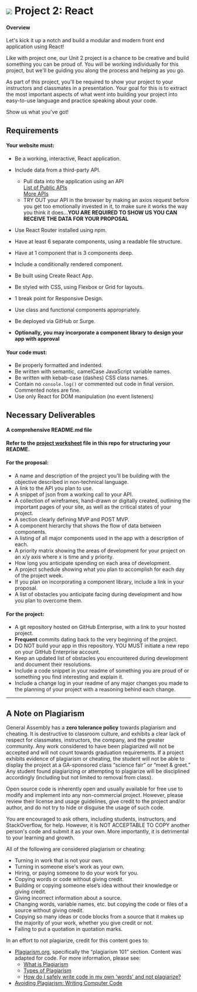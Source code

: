 # ![](https://ga-dash.s3.amazonaws.com/production/assets/logo-9f88ae6c9c3871690e33280fcf557f33.png) Project 2: React
#### Overview

Let's kick it up a notch and build a modular and modern front end application using React!

Like with project one, our Unit 2 project is a chance to be creative and build something you can be proud of. You will be working individually for this project, but we'll be guiding you along the process and helping as you go. 

As part of this project, you'll be required to show your project to your instructors and classmates in a presentation. Your goal for this is to extract the most important aspects of what went into building your project into easy-to-use language and practice speaking about your code.

Show us what you've got!

## Requirements

#### Your website must:

- Be a working, interactive, React application.
- Include data from a third-party API.
    - Pull data into the application using an API  
        [List of Public APIs](https://github.com/toddmotto/public-apis)  
        [More APIs](https://github.com/abhishekbanthia/Public-APIs)  
    - TRY OUT your API in the browser by making an axios request before you get too emotionally invested in it, to make sure it works the way you think it does...**YOU ARE REQUIRED TO SHOW US YOU CAN RECEIVE THE DATA FOR YOUR PROPOSAL**
- Use React Router installed using npm.
- Have at least 6 separate components, using a readable file structure.
- Have at 1 component that is 3 components deep.
- Include a conditionally rendered component.
- Be built using Create React App.
- Be styled with CSS, using Flexbox or Grid for layouts.
- 1 break point for Responsive Design.
- Use class and functional components appropriately.
- Be deployed via GitHub or Surge.

- **Optionally, you may incorporate a component library to design your app with approval**

#### Your code must:

- Be properly formatted and indented.  
- Be written with semantic, camelCase JavaScript variable names.  
- Be written with kebab-case (dashes) CSS class names.  
- Contain no `console.log()` or commented out code in final version. Commented notes are fine. 
- Use only React for DOM manipulation (no event listeners)

## Necessary Deliverables
#### A comprehensive README.md file

**Refer to the [project worksheet](https://git.generalassemb.ly/sei-nyc-blizzard/project-2/blob/master/project-worksheet.md) file in this repo for structuring your README.**

#### For the proposal:
- A name and description of the project you'll be building with the objective described in non-technical language.
- A link to the API you plan to use. 
- A snippet of json from a working call to your API.
- A collection of wireframes, hand-drawn or digitally created, outlining the important pages of your site, as well as the critical states of your project.
- A section clearly defining MVP and POST MVP.
- A component hierarchy that shows the flow of data between components.
- A listing of all major components used in the app with a description of each.
- A priority matrix showing the areas of development for your project on an x/y axis where x is time and y priority.
- How long you anticipate spending on each area of development.
- A project schedule showing what you plan to accomplish for each day of the project week.
- If you plan on incorporating a component library, include a link in your proposal.
- A list of obstacles you anticipate facing during development and how you plan to overcome them.

#### For the project:
- A git repository hosted on GitHub Enterprise, with a link to your hosted project.
- **Frequent** commits dating back to the very beginning of the project.
- DO NOT build your app in this repository. YOU MUST initiate a new repo on your GitHub Enterprise account.
- Keep an updated list of obstacles you encountered during development and document their resolutions.
- Include a code snippet in your readme of something you are proud of or something you find interesting and explain it.
- Include a change log in your readme of any major changes you made to the planning of your project with a reasoning behind each change.

<hr>

## A Note on Plagiarism

General Assembly has a **zero tolerance policy** towards plagiarism and cheating. It is destructive to classroom culture, and exhibits a clear lack of respect for classmates, instructors, the company, and the greater community. Any work considered to have been plagiarized will not be accepted and will not count towards graduation requirements. If a project exhibits evidence of plagiarism or cheating, the student will not be able to display the project at a GA-sponsored class “science fair” or “meet & greet.” Any student found plagiarizing or attempting to plagiarize will be disciplined accordingly (including but not limited to removal from class).

Open source code is inherently open and usually available for free use to modify and implement into any non-commercial project. However, please review their license and usage guidelines, give credit to the project and/or author, and do not try to hide or disguise the usage of such code.

You are encouraged to ask others, including students, instructors, and StackOverflow, for help. However, it is NOT ACCEPTABLE TO COPY another person's code and submit it as your own. More importantly, it is detrimental to your learning and growth.

All of the following are considered plagiarism or cheating:
- Turning in work that is not your own.
- Turning in someone else's work as your own.
- Hiring, or paying someone to do your work for you.
- Copying words or code without giving credit.
- Building or copying someone else’s idea without their knowledge or giving credit.
- Giving incorrect information about a source.
- Changing words, variable names, etc. but copying the code or files of a source without giving credit.
- Copying so many ideas or code blocks from a source that it makes up the majority of your work, whether you give credit or not.
- Failing to put a quotation in quotation marks.

In an effort to not plagiarize, credit for this content goes to:
- [Plagiarism.org](http://plagiarism.org/), specifically the “plagiarism 101” section.  Content was adapted for code.  For more information, please see:
  - [What is Plagiarism](http://www.plagiarism.org/plagiarism-101/what-is-plagiarism)
  - [Types of Plagiarism](http://www.plagiarism.org/plagiarism-101/types-of-plagiarism)
  - [How do I safely write code in my own 'words' and not plagiarize?](http://programmers.stackexchange.com/questions/80167/how-do-i-safely-write-code-in-my-own-words-and-not-plagiarize)
- [Avoiding Plagiarism:  Writing Computer Code](http://www.upenn.edu/academicintegrity/ai_computercode.html)

